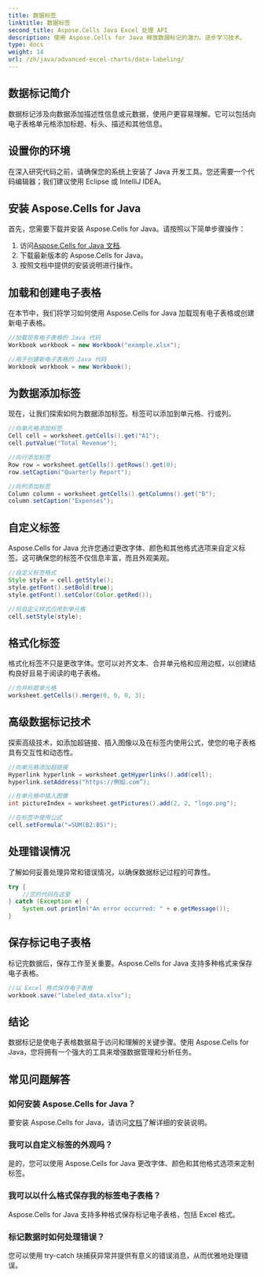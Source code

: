 ```yaml
---
title: 数据标签
linktitle: 数据标签
second_title: Aspose.Cells Java Excel 处理 API
description: 使用 Aspose.Cells for Java 释放数据标记的潜力。逐步学习技术。
type: docs
weight: 14
url: /zh/java/advanced-excel-charts/data-labeling/
---
```


## 数据标记简介

数据标记涉及向数据添加描述性信息或元数据，使用户更容易理解。它可以包括向电子表格单元格添加标题、标头、描述和其他信息。

## 设置你的环境

在深入研究代码之前，请确保您的系统上安装了 Java 开发工具。您还需要一个代码编辑器；我们建议使用 Eclipse 或 IntelliJ IDEA。

## 安装 Aspose.Cells for Java

首先，您需要下载并安装 Aspose.Cells for Java。请按照以下简单步骤操作：

1. 访问[Aspose.Cells for Java 文档](https://reference.aspose.com/cells/java/).
2. 下载最新版本的 Aspose.Cells for Java。
3. 按照文档中提供的安装说明进行操作。

## 加载和创建电子表格

在本节中，我们将学习如何使用 Aspose.Cells for Java 加载现有电子表格或创建新电子表格。

```java
//加载现有电子表格的 Java 代码
Workbook workbook = new Workbook("example.xlsx");

//用于创建新电子表格的 Java 代码
Workbook workbook = new Workbook();
```

## 为数据添加标签

现在，让我们探索如何为数据添加标签。标签可以添加到单元格、行或列。

```java
//向单元格添加标签
Cell cell = worksheet.getCells().get("A1");
cell.putValue("Total Revenue");

//向行添加标签
Row row = worksheet.getCells().getRows().get(0);
row.setCaption("Quarterly Report");

//向列添加标签
Column column = worksheet.getCells().getColumns().get("B");
column.setCaption("Expenses");
```

## 自定义标签

Aspose.Cells for Java 允许您通过更改字体、颜色和其他格式选项来自定义标签。这可确保您的标签不仅信息丰富，而且外观美观。

```java
//自定义标签格式
Style style = cell.getStyle();
style.getFont().setBold(true);
style.getFont().setColor(Color.getRed());

//将自定义样式应用到单元格
cell.setStyle(style);
```

## 格式化标签

格式化标签不只是更改字体。您可以对齐文本、合并单元格和应用边框，以创建结构良好且易于阅读的电子表格。

```java
//合并标题单元格
worksheet.getCells().merge(0, 0, 0, 3);
```

## 高级数据标记技术

探索高级技术，如添加超链接、插入图像以及在标签内使用公式，使您的电子表格具有交互性和动态性。

```java
//向单元格添加超链接
Hyperlink hyperlink = worksheet.getHyperlinks().add(cell);
hyperlink.setAddress("https://例如.com”);

//在单元格中插入图像
int pictureIndex = worksheet.getPictures().add(2, 2, "logo.png");

//在标签中使用公式
cell.setFormula("=SUM(B2:B5)");
```

## 处理错误情况

了解如何妥善处理异常和错误情况，以确保数据标记过程的可靠性。

```java
try {
    //您的代码在这里
} catch (Exception e) {
    System.out.println("An error occurred: " + e.getMessage());
}
```

## 保存标记电子表格

标记完数据后，保存工作至关重要。Aspose.Cells for Java 支持多种格式来保存电子表格。

```java
//以 Excel 格式保存电子表格
workbook.save("labeled_data.xlsx");
```

## 结论

数据标记是使电子表格数据易于访问和理解的关键步骤。使用 Aspose.Cells for Java，您将拥有一个强大的工具来增强数据管理和分析任务。

## 常见问题解答

### 如何安装 Aspose.Cells for Java？

要安装 Aspose.Cells for Java，请访问[文档](https://reference.aspose.com/cells/java/)了解详细的安装说明。

### 我可以自定义标签的外观吗？

是的，您可以使用 Aspose.Cells for Java 更改字体、颜色和其他格式选项来定制标签。

### 我可以以什么格式保存我的标签电子表格？

Aspose.Cells for Java 支持多种格式保存标记电子表格，包括 Excel 格式。

### 标记数据时如何处理错误？

您可以使用 try-catch 块捕获异常并提供有意义的错误消息，从而优雅地处理错误。
